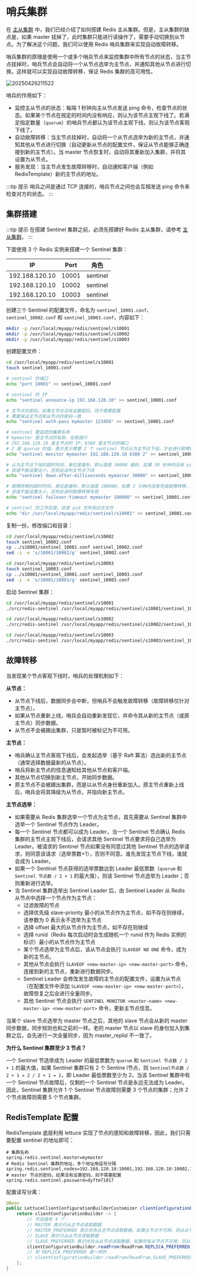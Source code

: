 # 哨兵集群

在 [主从集群](./cluster-master-slave.html) 中，我们已经介绍了如何搭建 Redis 主从集群。但是，主从集群的缺点是，如果 master 挂掉了，此时集群只能进行读操作了，需要手动切换到从节点。为了解决这个问题，我们可以使用 Redis 哨兵集群来实现自动故障转移。

哨兵集群的原理是使用一个或多个哨兵节点来监控集群中所有节点的状态，当主节点挂掉时，哨兵节点会自动将一个从节点选举为主节点，并通知其他从节点进行切换。这样就可以实现自动故障转移，保证 Redis 集群的高可用性。

![20250426211522](https://djfmdresources.oss-cn-hangzhou.aliyuncs.com/athena/2025-04-26/20250426211522.png)

哨兵的作用如下：

- 监控主从节点的状态：每隔 1 秒钟向主从节点发送 ping 命令，检查节点的状态。如果某个节点在规定的时间内没有响应，则认为该节点主观下线了。若满足指定数量（`quorum`）的哨兵节点都认为该节点主观下线，则认为该节点客观下线了。
- 自动故障转移：当主节点挂掉时，自动将一个从节点选举为新的主节点，并通知其他从节点进行切换（自动更新从节点的配置文件，保证从节点能够正确连接到新的主节点）。当 master 节点恢复时，自动将其重新加入集群，并将其设置为从节点。
- 服务发现：当主节点发生故障转移时，自动通知客户端（例如 RedisTemplate）新的主节点的地址。

:::tip 提示
哨兵之间是通过 TCP 连接的，哨兵节点之间也会互相发送 ping 命令来检查对方的状态。
:::


## 集群搭建

:::tip 提示
在搭建 Sentinel 集群之前，必须先搭建好 Redis 主从集群，请参考 [主从集群](./cluster-master-slave.html)。
:::

下面使用 3 个 Redis 实例来搭建一个 Sentinel 集群：

|IP|Port|角色|
|---|---|---|
|192.168.120.10|10001|sentinel|
|192.168.120.10|10002|sentinel|
|192.168.120.10|10003|sentinel|

创建三个 Sentinel 的配置文件，命名为 `sentinel_10001.conf`、`sentinel_10002.conf` 和 `sentinel_10003.conf`，内容如下：

```sh
mkdir -p /usr/local/myapp/redis/sentinel/s10001
mkdir -p /usr/local/myapp/redis/sentinel/s10002
mkdir -p /usr/local/myapp/redis/sentinel/s10003
```

创建配置文件：

```sh
cd /usr/local/myapp/redis/sentinel/s10001
touch sentinel_10001.conf

# sentinel 的端口
echo "port 10001" >> sentinel_10001.conf

# sentinel 的 IP
echo "sentinel announce-ip 192.168.120.10" >> sentinel_10001.conf

# 主节点的密码。如果主节点没有设置密码，则不需要配置
# 需要保证主节点和从节点的密码一致
echo "sentinel auth-pass mymaster 123456" >> sentinel_10001.conf

# sentinel 要监控的集群名称
# mymaster 是主节点的名称，任取就行
# 192.168.120.10 是主节点的 IP，6380 是主节点的端口
# 2 是 quorum 的值，表示至少需要 2 个 sentinel 节点认为主节点下线，才会进行故障转移
echo "sentinel monitor mymaster 192.168.120.10 6380 2" >> sentinel_10001.conf

# 认为主节点下线的超时时间，单位是毫秒。默认值是 30000 毫秒，如果 30 秒钟内没有 ping 通主节点，则认为主节点下线
# 该值不能设置太小，否则会误判主节点下线
echo "sentinel down-after-milliseconds mymaster 30000" >> sentinel_10001.conf

# 故障转移的超时时间，单位是毫秒。默认值是 180000，如果 3 分钟内没有完成故障转移，则认为故障转移失败
# 该值不能设置太小，否则会误判故障转移失败
echo "sentinel failover-timeout mymaster 180000" >> sentinel_10001.conf

# sentinel 的工作目录，存放 pid 文件和日志文件
echo "dir /usr/local/myapp/redis/sentinel/s10001" >> sentinel_10001.conf
```

复制一份，修改端口和目录：

```sh
cd /usr/local/myapp/redis/sentinel/s10002
touch sentinel_10002.conf
cp ../s10001/sentinel_10001.conf sentinel_10002.conf
sed -i -e 's/10001/10002/g' sentinel_10002.conf

cd /usr/local/myapp/redis/sentinel/s10003
touch sentinel_10003.conf
cp ../s10001/sentinel_10001.conf sentinel_10003.conf
sed -i -e 's/10001/10003/g' sentinel_10003.conf
```

启动 Sentinel 集群：

```sh
cd /usr/local/myapp/redis/sentinel/s10001
./src/redis-sentinel /usr/local/myapp/redis/sentinel/s10001/sentinel_10001.conf

cd /usr/local/myapp/redis/sentinel/s10002
./src/redis-sentinel /usr/local/myapp/redis/sentinel/s10002/sentinel_10002.conf

cd /usr/local/myapp/redis/sentinel/s10003
./src/redis-sentinel /usr/local/myapp/redis/sentinel/s10003/sentinel_10003.conf
```

## 故障转移

当发现某个节点客观下线时，哨兵的处理机制如下：

**从节点：**

- 从节点下线后，数据同步会中断，但哨兵不会触发故障转移（故障转移仅针对主节点）。
- 如果从节点重新上线，哨兵会自动重新发现它，并命令其从新的主节点（或原主节点）同步数据。
- 从节点不会被踢出集群，只是暂时被标记为不可用。

**主节点：**

- 哨兵确认主节点客观下线后，会发起选举（基于 Raft 算法）选出新的主节点（通常选择数据最新的从节点）。
- 哨兵将新主节点的信息通知给其他从节点和客户端。
- 其他从节点切换到新主节点，开始同步数据。
- 原主节点不会被踢出集群，而是以从节点身份重新加入。原主节点重新上线后，哨兵会将其降级为从节点，并指向新主节点。

**主节点选举：**

- 如果需要从 Redis 集群选举一个节点为主节点，首先需要从 Sentinel 集群中选举一个 Sentinel 节点作为 Leader。
- 每一个 Sentinel 节点都可以成为 Leader，当一个 Sentinel 节点确认 Redis 集群的主节点主观下线后，会请求其他 Sentinel 节点要求将自己选举为 Leader。被请求的 Sentinel 节点如果没有同意过其他 Sentinel 节点的选举请求，则同意该请求（选举票数+1），否则不同意。谁先发现主节点下线，谁就会成为 Leader。
- 如果一个 Sentinel 节点获得的选举票数达到 Leader 最低票数（`quorum` 和 `Sentinel 节点数 / 2 + 1` 的最大值），则该 Sentinel 节点选举为 Leader；否则重新进行选举。
- 当 Sentinel 集群选举出 Sentinel Leader 后，由 Sentinel Leader 从 Redis 从节点中选择一个节点作为主节点：
    - 过滤故障的节点
    - 选择优先级 slave-priority 最小的从节点作为主节点，如不存在则继续，该参数为 0 表示永不选举为主节点
    - 选择 offset 最大的从节点作为主节点，如不存在则继续
    - 选择 runid（Redis 每次启动时会生成随机一个 runid 作为 Redis 实例的标识）最小的从节点作为主节点
    - 某个节点选举为主节点后，该从节点会执行 `SLAVEOF NO ONE` 命令，成为新的主节点。
    - 其他从节点会执行 `SLAVEOF <new-master-ip> <new-master-port>` 命令，连接到新的主节点，重新进行数据同步。
    - Sentinel Leader 会修改发生故障的主节点的配置文件，设置为从节点（在配置文件中添加 `SLAVEOF <new-master-ip> <new-master-port>`），故障恢复之后会进行全量同步。
    - 其他 Sentinel 节点会执行 `SENTINEL MONITOR <master-name> <new-master-ip> <new-master-port>` 命令，更新主节点信息。

当某个 slave 节点选举为 master 节点之后，其他的 slave 节点会从新的 master 同步数据，同步规则也和之前的一样。老的 master 节点以 slave 的身份加入到集群之后，会先进行一次全量同步，因为 master_replid 不一致了。

**为什么 Sentinel 集群至少 3 节点？**

一个 Sentinel 节选举成为 Leader 的最低票数为 `quorum` 和 `Sentinel 节点数 / 2 + 1` 的最大值，如果 Sentinel 集群只有 2 个 Sentine l节点，则 `Sentinel节点数 / 2 + 1 = 2 / 2 + 1 = 2`，即 Leader 最低票数至少为 2，当该 Sentinel 集群中有一个 Sentinel 节点故障后，仅剩的一个 Sentinel 节点是永远无法成为 Leader。因此，Sentinel 集群允许 1 个 Sentinel 节点故障则需要 3 个节点的集群；允许 2 个节点故障则需要 5 个节点集群。

## RedisTemplate 配置

RedisTemplate 底层利用 lettuce 实现了节点的感知和故障转移，因此，我们只需要配置 sentinel 的地址即可：

```properties
# 集群名称
spring.redis.sentinel.master=mymaster
# Redis Sentinel 集群的地址，多个地址用逗号分隔
spring.redis.sentinel.nodes=192.168.120.10:10001,192.168.120.10:10002,192.168.120.10:10003
# master 节点的密码，如果没有设置密码，则不需要配置
spring.redis.sentinel.password=dyftm71017
```

配置读写分离：

```java
@Bean
public LettuceClientConfigurationBuilderCustomizer clientConfigurationBuilderCustomizer() {
    return clientConfigurationBuilder -> {
        // 可选值有 4 个：
        // MASTER 表示只从主节点读取数据
        // MASTER_PREFERRED 表示优先从主节点读取数据，如果主节点不可用，则从从节点读取数据
        // SLAVE 表示只从从节点读取数据
        // SLAVE_PREFERRED 表示优先从从节点读取数据，如果所有从节点不可用，则从主节点读取数据 
        clientConfigurationBuilder.readFrom(ReadFrom.REPLICA_PREFERRED);
        // 和 REPLICA_PREFERRED 是一样的
        // clientConfigurationBuilder.readFrom(ReadFrom.SLAVE_PREFERRED);
    };
}
```
